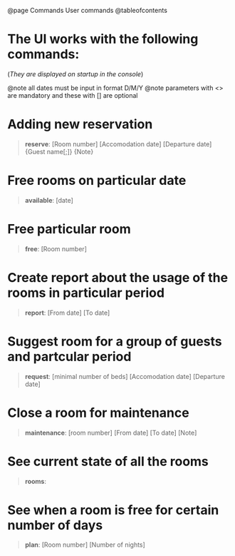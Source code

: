 @page Commands User commands
@tableofcontents

# The UI works with the following commands:
(*They are displayed on startup in the console*)

@note all dates must be input in format D/M/Y
@note parameters with <> are mandatory and these with [] are optional

# Adding new reservation

> **reserve**: [Room number] [Accomodation date] [Departure date] {Guest name[;]} {Note}

# Free rooms on particular date

> **available**: [date]

# Free particular room

> **free**: [Room number]

# Create report about the usage of the rooms in particular period

> **report**: [From date] [To date]

# Suggest room for a group of guests and partcular period

> **request**: [minimal number of beds] [Accomodation date] [Departure date]

# Close a room for maintenance

> **maintenance**: [room number] [From date] [To date] [Note]

# See current state of all the rooms

> **rooms**:

# See when a room is free for certain number of days

> **plan**: [Room number] [Number of nights]